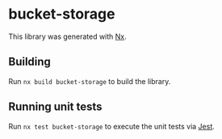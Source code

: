 # bucket-storage

This library was generated with [Nx](https://nx.dev).

## Building

Run `nx build bucket-storage` to build the library.

## Running unit tests

Run `nx test bucket-storage` to execute the unit tests via [Jest](https://jestjs.io).
